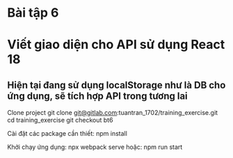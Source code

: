 # Bài tập 6

# Viết giao diện cho API sử dụng React 18

## Hiện tại đang sử dụng localStorage như là DB cho ứng dụng, sẽ tích hợp API trong tương lai

Clone project
    git clone git@gitlab.com:tuantran_1702/training_exercise.git
    cd training_exercise
    git checkout bt6

Cài đặt các package cần thiết:
    npm install
 
Khởi chạy ứng dụng:
    npx webpack serve
hoặc:
    npm run start
